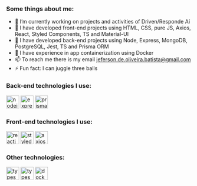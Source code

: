 ### Some things about me:

- 🔭 I’m currently working on projects and activities of Driven/Responde Aí
- 🌱 I have developed front-end projects using HTML, CSS, pure JS, Axios, React, Styled Components, TS and Material-UI
- 🌱 I have developed back-end projects using Node, Express, MongoDB, PostgreSQL, Jest, TS and Prisma ORM
- 🌱 I have experience in app containerization using Docker
- 📫 To reach me there is my email jeferson.de.oliveira.batista@gmail.com
- ⚡ Fun fact: I can juggle three balls

### Back-end technologies I use:

<div>
  <img style="background: white;" src="https://img.shields.io/badge/Node.js-43853D?style=for-the-badge&logo=node.js&logoColor=white" alt="nodejs" height="35" /> 

  <img src="https://img.shields.io/badge/Express.js-404D59?style=for-the-badge" alt="express" height="35" />
  
  <img src="https://img.shields.io/badge/Prisma-3982CE?style=for-the-badge&logo=Prisma&logoColor=white" alt="prisma-orm" height="35" />
</div>

### Front-end technologies I use: 

<div>
  <img src="https://img.shields.io/badge/react-app%20-%2320232a.svg?&style=for-the-badge&color=60ddf9&logo=react&logoColor=%2361DAFB" alt="reactjs" height="35" />
  
  <img src="https://img.shields.io/badge/styled--components-DB7093?style=for-the-badge&logo=styled-components&logoColor=white" alt="styled-components" height="35" />
  
  <img src="https://img.shields.io/badge/axios%20-%2320232a.svg?&style=for-the-badge&color=informational" alt="axios" height="35" />
</div>

### Other technologies:

<div>
  <img src="https://img.shields.io/badge/TypeScript-007ACC?style=for-the-badge&logo=typescript&logoColor=white" alt="typescript" height="35" />
  
  <img src="https://img.shields.io/badge/Jest-C21325?style=for-the-badge&logo=jest&logoColor=white" alt="typescript" height="35" />
  
  <img src="https://img.shields.io/badge/Docker-2CA5E0?style=for-the-badge&logo=docker&logoColor=white" alt="docker" height="35" />
</div>

<!-- <div>
  <img style="background: white;" src="https://img.shields.io/badge/Node.js-43853D?style=for-the-badge&logo=node.js&logoColor=white" alt="nodejs" height="35" /> 

  <img src="https://img.shields.io/badge/Express.js-404D59?style=for-the-badge" alt="express" height="35" />
  
  <img src="https://img.shields.io/badge/TypeScript-007ACC?style=for-the-badge&logo=typescript&logoColor=white" alt="typescript" height="35" />
  
  <img src="https://img.shields.io/badge/Prisma-3982CE?style=for-the-badge&logo=Prisma&logoColor=white" alt="prisma-orm" height="35" />
  
  <img src="https://img.shields.io/badge/Docker-2CA5E0?style=for-the-badge&logo=docker&logoColor=white" alt="docker" height="35" />
  
  <br />

  <img src="https://img.shields.io/badge/axios%20-%2320232a.svg?&style=for-the-badge&color=informational" alt="axios" height="35" />

  <img src="https://img.shields.io/badge/react-app%20-%2320232a.svg?&style=for-the-badge&color=60ddf9&logo=react&logoColor=%2361DAFB" alt="reactjs" height="35" />
  
  <img src="https://img.shields.io/badge/styled--components-DB7093?style=for-the-badge&logo=styled-components&logoColor=white" alt="styled-components" height="35" />
</div> -->

